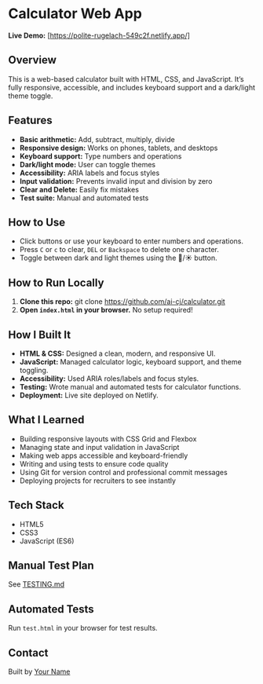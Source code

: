 # Calculator Web App

**Live Demo:** [https://polite-rugelach-549c2f.netlify.app/]

## Overview

This is a web-based calculator built with HTML, CSS, and JavaScript. It’s fully responsive, accessible, and includes keyboard support and a dark/light theme toggle.

## Features

- **Basic arithmetic:** Add, subtract, multiply, divide
- **Responsive design:** Works on phones, tablets, and desktops
- **Keyboard support:** Type numbers and operations
- **Dark/light mode:** User can toggle themes
- **Accessibility:** ARIA labels and focus styles
- **Input validation:** Prevents invalid input and division by zero
- **Clear and Delete:** Easily fix mistakes
- **Test suite:** Manual and automated tests

## How to Use

- Click buttons or use your keyboard to enter numbers and operations.
- Press `C` or `c` to clear, `DEL` or `Backspace` to delete one character.
- Toggle between dark and light themes using the 🌙/☀️ button.

## How to Run Locally

1. **Clone this repo:**
git clone https://github.com/ai-cj/calculator.git
2. **Open `index.html` in your browser.** No setup required!

## How I Built It

- **HTML & CSS:** Designed a clean, modern, and responsive UI.
- **JavaScript:** Managed calculator logic, keyboard support, and theme toggling.
- **Accessibility:** Used ARIA roles/labels and focus styles.
- **Testing:** Wrote manual and automated tests for calculator functions.
- **Deployment:** Live site deployed on Netlify.

## What I Learned

- Building responsive layouts with CSS Grid and Flexbox
- Managing state and input validation in JavaScript
- Making web apps accessible and keyboard-friendly
- Writing and using tests to ensure code quality
- Using Git for version control and professional commit messages
- Deploying projects for recruiters to see instantly

## Tech Stack

- HTML5
- CSS3
- JavaScript (ES6)

## Manual Test Plan

See [TESTING.md](./TESTING.md)

## Automated Tests

Run `test.html` in your browser for test results.

## Contact

Built by [Your Name](https://www.linkedin.com/in/cjackley/)